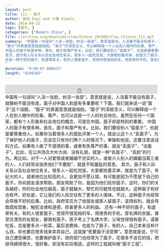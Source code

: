 ```yaml
---
layout: post
title: 111 - 面子
author: 独怡 Duyi and 小璐 Xiaolu
date: 2014-09-22
tags: [面子, ]
categories: ["Modern China", ]
file: //archive.org/download/slowchinese_201909/Slow_Chinese_111.mp3
summary: "中国有一句话叫“人活一张脸，树活一张皮”。意思就是说，人活着不能没有面子，就像树不能没有皮。面子对中国人到底有多重要呢？下面，我们就来说一说“面子”这个话题。
“面子”的表面意思就是指脸。“面子”的深层含义，可以解释成一个人在别人眼中的形象、尊严，也可以说是一个人的社会地位。虽然在任何一个国家，都有个人形象和社会地位的概念，可是在中国，面子却是特别的重要。
中国人的面子有很多种。首先，面子和尊严有关。比如，我们要给别人“留面子”，也就是要尊重他人。如果你当着很多人的面批评某一个人，就会让这个人“丢面子”。为了保护他人的面子，应该在只有你们两个人的情况下，单独和他说，还要注意说话的方式。如果有人做了不道德的事，或者有失尊严的事，就会“丢面子”、“没面子”。比如，在公共场合大吵大闹、没有礼貌，就是一种“丢面子”、“丢脸”的行为。再比如，对于一人对爱情或者婚姻不忠实的人，或者介入别人的婚姻当第三者的人，人们经常会指责他们“不要脸”，就是不知羞耻的意思。
其次，面子和人际关系以及社会地位有关。很多人一起吃完饭，大家都抢着买单，就是为了面子。年纪大的人，或者地位比较高的人，会更加不愿认错，有可能是因为不愿放下自己的面子。你向朋友请求帮助，朋友帮助了你，是因为他们给你面子。这时，你们的关系越好，你的社会地位越高，面子就越大，帮忙的可能性也就越大。这种面子有好也有坏。好处是，它让我们的人际交往有了更多的人情味。不过，这种面子也经常会导致不好的后果。比如，政府官员为了给朋友或家人留面子，滥用权利，就会导致腐败现象，触犯法律和道德，损害更多人的利益。
还有一种不好的面子，和虚荣有关。有的人很爱面子，觉得开很高档的车，用很贵的手机，穿名牌的衣服，甚至交漂亮的女朋友，都很有面子。孩子考上了名牌大学，父母觉得很有面子。请客吃饭，总是要多点一些菜，最后浪费掉，也是为了面子。有的人，自己本来没有什么钱，却也要花很多钱来卖弄自己，这就是“死要面子活受罪”。意思就是说，宁可自己遭受痛苦，也要保护面子。政府部门也经常为了面子，花很多不该花的钱，把排场搞得很大，很好看，却没有实际用途。这样的工程就叫做“面子工程”。
"
duration: "0:06:07.809423"
length: "9246302"
---
```


<iframe src="https://archive.org/embed/slowchinese_201909/Slow_Chinese_111.mp3" width="500" height="30" frameborder="0" webkitallowfullscreen="true" mozallowfullscreen="true" allowfullscreen></iframe>
中国有一句话叫“人活一张脸，树活一张皮”。意思就是说，人活着不能没有面子，就像树不能没有皮。面子对中国人到底有多重要呢？下面，我们就来说一说“面子”这个话题。
“面子”的表面意思就是指脸。“面子”的深层含义，可以解释成一个人在别人眼中的形象、尊严，也可以说是一个人的社会地位。虽然在任何一个国家，都有个人形象和社会地位的概念，可是在中国，面子却是特别的重要。
中国人的面子有很多种。首先，面子和尊严有关。比如，我们要给别人“留面子”，也就是要尊重他人。如果你当着很多人的面批评某一个人，就会让这个人“丢面子”。为了保护他人的面子，应该在只有你们两个人的情况下，单独和他说，还要注意说话的方式。如果有人做了不道德的事，或者有失尊严的事，就会“丢面子”、“没面子”。比如，在公共场合大吵大闹、没有礼貌，就是一种“丢面子”、“丢脸”的行为。再比如，对于一人对爱情或者婚姻不忠实的人，或者介入别人的婚姻当第三者的人，人们经常会指责他们“不要脸”，就是不知羞耻的意思。
其次，面子和人际关系以及社会地位有关。很多人一起吃完饭，大家都抢着买单，就是为了面子。年纪大的人，或者地位比较高的人，会更加不愿认错，有可能是因为不愿放下自己的面子。你向朋友请求帮助，朋友帮助了你，是因为他们给你面子。这时，你们的关系越好，你的社会地位越高，面子就越大，帮忙的可能性也就越大。这种面子有好也有坏。好处是，它让我们的人际交往有了更多的人情味。不过，这种面子也经常会导致不好的后果。比如，政府官员为了给朋友或家人留面子，滥用权利，就会导致腐败现象，触犯法律和道德，损害更多人的利益。
还有一种不好的面子，和虚荣有关。有的人很爱面子，觉得开很高档的车，用很贵的手机，穿名牌的衣服，甚至交漂亮的女朋友，都很有面子。孩子考上了名牌大学，父母觉得很有面子。请客吃饭，总是要多点一些菜，最后浪费掉，也是为了面子。有的人，自己本来没有什么钱，却也要花很多钱来卖弄自己，这就是“死要面子活受罪”。意思就是说，宁可自己遭受痛苦，也要保护面子。政府部门也经常为了面子，花很多不该花的钱，把排场搞得很大，很好看，却没有实际用途。这样的工程就叫做“面子工程”。
